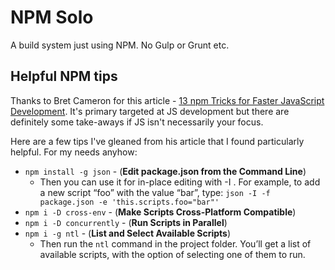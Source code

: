 # NPM Solo

A build system just using NPM. No Gulp or Grunt etc.

## Helpful NPM tips

Thanks to Bret Cameron for this article - [13 npm Tricks for Faster JavaScript Development](https://medium.com/@bretcameron/13-npm-tricks-for-faster-javascript-development-4fe2a83f87a2). It's primary targeted at JS development but there are definitely some take-aways if JS isn't necessarily your focus.

Here are a few tips I've gleaned from his article that I found particularly helpful. For my needs anyhow:

* `npm install -g json` - (**Edit package.json from the Command Line**)
  * Then you can use it for in-place editing with -I . For example, to add a new script “foo” with the value “bar”, type: `json -I -f package.json -e 'this.scripts.foo="bar"'`
* `npm i -D cross-env` - (**Make Scripts Cross-Platform Compatible**)
* `npm i -D concurrently` - (**Run Scripts in Parallel**)
* `npm i -g ntl` - (**List and Select Available Scripts**)
  * Then run the `ntl` command in the project folder. You’ll get a list of available scripts, with the option of selecting one of them to run.
